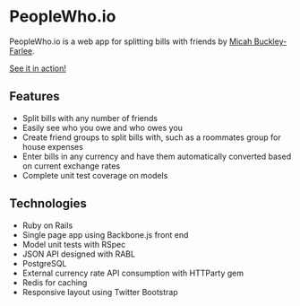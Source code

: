 # PeopleWho.io

PeopleWho.io is a web app for splitting bills with friends by [Micah Buckley-Farlee](http://micahbf.com/).

[See it in action!](http://peoplewhoio.com)

## Features

- Split bills with any number of friends
- Easily see who you owe and who owes you
- Create friend groups to split bills with, such as a roommates group for house expenses
- Enter bills in any currency and have them automatically converted based on current exchange rates
- Complete unit test coverage on models

## Technologies

- Ruby on Rails
- Single page app using Backbone.js front end
- Model unit tests with RSpec
- JSON API designed with RABL
- PostgreSQL
- External currency rate API consumption with HTTParty gem
- Redis for caching
- Responsive layout using Twitter Bootstrap
